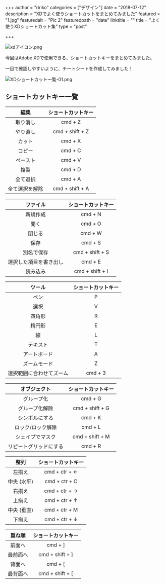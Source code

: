 +++
author = "ririko"
categories = ["デザイン"]
date = "2018-07-12"
description = "XDでよく使うショートカットをまとめてみました"
featured = "1.jpg"
featuredalt = "Pic 2"
featuredpath = "date"
linktitle = ""
title = "よく使うXDショートカット集"
type = "post"

+++

![xdアイコン.png](https://qiita-image-store.s3.amazonaws.com/0/210955/9373d5bd-3e3c-dcac-d590-9cdd07305eea.png)

今回はAdobe XDで使用できる、ショートカットキーをまとめてみました。

一目で確認しやすいように、チートシートを作成してみました！

![XDショートカット一覧-01.png](https://qiita-image-store.s3.amazonaws.com/0/210955/d2dd5d45-b825-574b-a079-ed281e68fd65.png)




## ショートカットキー一覧

|   編集　　 | ショートカットキー |
|:--------:|:------------:|
| 取り消し    | cmd + Z   |
| やり直し    | cmd + shift + Z   |
| カット     | cmd + X   |
| コピー      | cmd + C  |
| ペースト     | cmd + V   |
| 複製       | cmd + D       |
| 全て選択   | cmd + A     |
| 全て選択を解除   | cmd + shift + A    |

| ファイル | ショートカットキー |
|:--------:|:------------:|
| 新規作成    | cmd + N   |
| 開く     | cmd + O   |
| 閉じる      | cmd + W   |
| 保存     | cmd + S   |
| 別名で保存       | cmd + shift + S       |
| 選択した項目を書き出し   | cmd + E   |
| 読み込み  | cmd + shift + I   |

| ツール | ショートカットキー |
|:--------:|:------------:|
| ペン    | P   |
| 選択    | V    |
| 四角形     | R    |
| 楕円形     | E     |
| 線     |   L  |
| テキスト      | T        |
| アートボード   | A    |
| ズームモード  | Z    |
| 選択範囲に合わせてズーム  | cmd + 3    |

| オブジェクト | ショートカットキー |
|:--------:|:------------:|
| グループ化    | cmd + G   |
| グループ化解除     | cmd + shift + G   |
| シンボルにする      | cmd + K   |
| ロック/ロック解除     | cmd + L   |
| シェイプでマスク      | cmd + shift + M       |
| リピートグリッドにする   | cmd + R   |

| 整列 | ショートカットキー |
|:--------:|:------------:|
| 左揃え    | cmd + ctr + ←  |
| 中央 (水平)     |cmd + ctr + C  |
| 右揃え      | cmd + ctr + →  |
| 上揃え     | cmd + ctr + ↑  |
| 中央 (垂直)       | cmd + ctr + M       |
| 下揃え  | cmd + ctr + ↓   |


| 重ね順 | ショートカットキー |
|:--------:|:------------:|
| 前面へ     | cmd + ]    |
| 最前面へ    | cmd + shift + ]   |
| 背面へ     | cmd +  [    |
| 最背面へ     | cmd + shift + [   |

